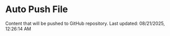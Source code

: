 # Auto Push File

Content that will be pushed to GitHub repository.
Last updated: 08/21/2025, 12:26:14 AM